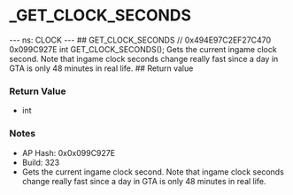 # _GET_CLOCK_SECONDS

--- ns: CLOCK --- ## GET_CLOCK_SECONDS  // 0x494E97C2EF27C470 0x099C927E int GET_CLOCK_SECONDS();  Gets the current ingame clock second. Note that ingame clock seconds change really fast since a day in GTA is only 48 minutes in real life.  ## Return value

### Return Value
* int

### Notes
* AP Hash: 0x0x099C927E
* Build: 323
* Gets the current ingame clock second. Note that ingame clock seconds change really fast since a day in GTA is only 48 minutes in real life.

